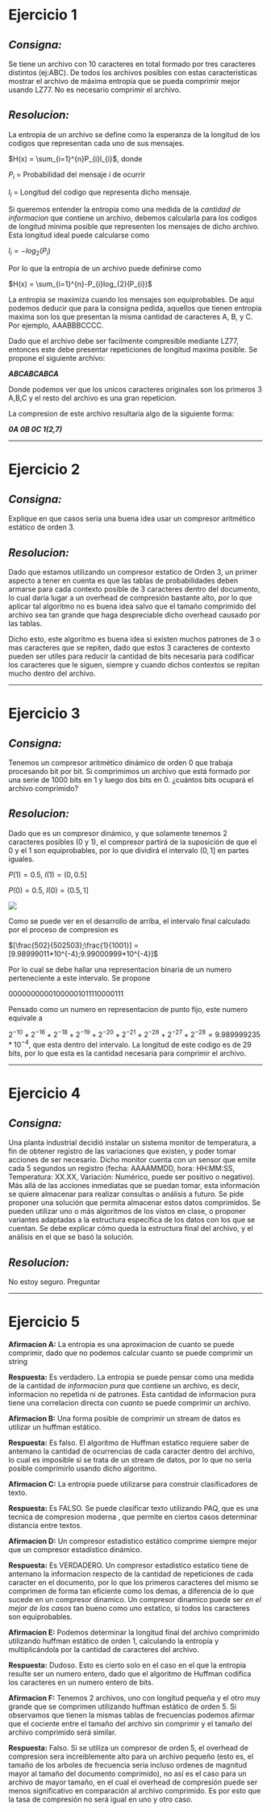 # Ejercicio 1
## _Consigna:_ 

Se tiene un archivo con 10 caracteres en total formado por tres caracteres distintos (ej:ABC). De todos los archivos posibles con estas características mostrar el archivo de máxima entropía que se pueda comprimir mejor usando LZ77. No es necesario comprimir el archivo.

## _Resolucion:_

La entropia de un archivo se define como la esperanza de la longitud de los codigos que representan cada uno de sus mensajes.

$H(x) = \sum_{i=1}^{n}P_{i}l_{i}$, donde

$P_{i}$ = Probabilidad del mensaje _i_ de ocurrir

$l_{i}$ = Longitud del codigo que representa dicho mensaje.

Si queremos entender la entropia como una medida de la _cantidad de informacion_ que contiene un archivo, debemos calcularla para los codigos de longitud minima posible que representen los mensajes de dicho archivo. Esta longitud ideal puede calcularse como 

$l_{i} = -log_{2}(P_{i})$

Por lo que la entropia de un archivo puede definirse como

$H(x) = \sum_{i=1}^{n}-P_{i}log_{2}(P_{i})$

La entropia se maximiza cuando los mensajes son equiprobables. De aqui podemos deducir que para la consigna pedida, aquellos que tienen entropia maxima son los que presentan la misma cantidad de caracteres A, B, y C. Por ejemplo, AAABBBCCCC. 

Dado que el archivo debe ser facilmente compresible mediante LZ77, entonces este debe presentar repeticiones de longitud maxima posible. Se propone el siguiente archivo:

_**ABCABCABCA**_

Donde podemos ver que los unicos caracteres originales son los primeros 3 A,B,C y el resto del archivo es una gran repeticion. 

La compresion de este archivo resultaria algo de la siguiente forma:

_**0A 0B 0C 1(2,7)**_


----------------

# Ejercicio 2

## _Consigna:_ 

Explique en que casos sería una buena idea usar un compresor aritmético estático de orden
3.

## _Resolucion:_

Dado que estamos utilizando un compresor estatico de Orden 3, un primer aspecto a tener en cuenta es que las tablas de probabilidades deben armarse para cada contexto posible de 3 caracteres dentro del documento, lo cual daría lugar a un overhead de compresión bastante alto, por lo que aplicar tal algoritmo no es buena idea salvo que el tamaño comprimido del archivo sea tan grande que haga despreciable dicho overhead causado por las tablas.

Dicho esto, este algoritmo es buena idea si existen muchos patrones de 3 o mas caracteres que se repiten, dado que estos 3 caracteres de contexto pueden ser utiles para reducir la cantidad de bits necesaria para codificar los caracteres que le siguen, siempre y cuando dichos contextos se repitan mucho dentro del archivo.

----------------

# Ejercicio 3
## _Consigna:_ 

Tenemos un compresor aritmético dinámico de orden 0 que trabaja procesando bit por bit. Si comprimimos un archivo que está formado por una serie de 1000 bits en 1 y luego dos bits en 0. ¿cuántos bits ocupará el archivo comprimido?

## _Resolucion:_

Dado que es un compresor dinámico, y que solamente tenemos 2 caracteres posibles (0 y 1), el compresor partirá de la suposición de que el 0 y el 1 son equiprobables, por lo que dividirá el intervalo $(0,1]$ en partes iguales.

$P(1) = 0.5$, $I(1) = (0,0.5]$

$P(0) = 0.5$, $I(0) = (0.5,1]$

![](Ejercicio3.jpg)

Como se puede ver en el desarrollo de arriba, el intervalo final calculado por el proceso de compresion es

$[\frac{502}{502503};\frac{1}{1001}] = [9.98999011*10^{-4};9.99000999*10^{-4}]$

Por lo cual se debe hallar una representacion binaria de un numero perteneciente a este intervalo. Se propone 

00000000001000001011110000111 

Pensado como un numero en representacion de punto fijo, este numero equivale a 

$2^{-10}+2^{-16}+2^{-18}+2^{-19}+2^{-20}+2^{-21}+2^{-26}+2^{-27}+2^{-28} = 9.989999235*10^{-4}$, que esta dentro del intervalo. La longitud de este codigo es de 29 bits, por lo que esta es la cantidad necesaria para comprimir el archivo.

----------------

# Ejercicio 4

## _Consigna:_ 

Una planta industrial decidió instalar un sistema monitor de temperatura, a fin de obtener
registro de las variaciones que existen, y poder tomar acciones de ser necesario. Dicho
monitor cuenta con un sensor que emite cada 5 segundos un registro (fecha: AAAAMMDD,
hora: HH:MM:SS, Temperatura: XX.XX, Variación: Numérico, puede ser positivo o negativo).
Más allá de las acciones inmediatas que se puedan tomar, esta información se quiere
almacenar para realizar consultas o análisis a futuro. Se pide proponer una solución que
permita almacenar estos datos comprimidos. Se pueden utilizar uno o más algoritmos de los
vistos en clase, o proponer variantes adaptadas a la estructura específica de los datos con
los que se cuentan. Se debe explicar cómo queda la estructura final del archivo, y el análisis
en el que se basó la solución.

## _Resolucion:_

No estoy seguro. Preguntar

----------------

# Ejercicio 5


**Afirmacion A:** La entropia es una aproximacion de cuanto se puede comprimir, dado que no podemos
calcular cuanto se puede comprimir un string

**Respuesta:** Es verdadero. La entropia se puede pensar como una medida de la cantidad de _informacion pura_ que contiene un archivo, es decir, informacion no repetida ni de patrones. Esta cantidad de informacion pura tiene una correlacion directa con _cuanto_ se puede comprimir un archivo.



**Afirmacion B:** Una forma posible de comprimir un stream de datos es utilizar un huffman estático.

**Respuesta:** Es falso. El algoritmo de Huffman estatico requiere saber de antemano la cantidad de ocurrencias de cada caracter dentro del archivo, lo cual es imposible si se trata de un stream de datos, por lo que no seria posible comprimirlo usando dicho algoritmo.



**Afirmacion C:** La entropia puede utilizarse para construir clasificadores de texto.

**Respuesta:** Es FALSO. Se puede clasificar texto utilizando PAQ, que es una tecnica de compresion moderna , que permite en ciertos casos determinar distancia entre textos.



**Afirmacion D:** Un compresor estadistico estático comprime siempre mejor que un compresor estadístico
dinámico.

**Respuesta:** Es VERDADERO. Un compresor estadistico estatico tiene de antemano la informacion respecto de la cantidad de repeticiones de cada caracter en el documento, por lo que los primeros caracteres del mismo se comprimen de forma tan eficiente como los demas, a diferencia de lo que sucede en un compresor dinamico. Un compresor dinamico puede ser _en el mejor de los casos_ tan bueno como uno estatico, si todos los caracteres son equiprobables. 


**Afirmacion E:** Podemos determinar la longitud final del archivo comprimido utilizando huffman estático de
orden 1, calculando la entropía y multiplicándola por la cantidad de caracteres del archivo.

**Respuesta:** Dudoso. Esto es cierto solo en el caso en el que la entropia resulte ser un numero entero, dado que el algoritmo de Huffman codifica los caracteres en un numero entero de bits.



**Afirmacion F:** Tenemos 2 archivos, uno con longitud pequeña y el otro muy grande que se comprimen
utilizando huffman estático de orden 5. Si observamos que tienen la mismas tablas de
frecuencias podemos afirmar que el cociente entre el tamaño del archivo sin comprimir y el
tamaño del archivo comprimido será similar.

**Respuesta:** Falso. Si se utiliza un compresor de orden 5, el overhead de compresion sera increiblemente alto para un archivo pequeño (esto es, el tamaño de los arboles de frecuencia seria incluso ordenes de magnitud mayor al tamaño del documento comprimido), no así es el caso para un archivo de mayor tamaño, en el cual el overhead de compresión puede ser menos significativo en comparación al archivo comprimido. Es por esto que la tasa de compresión no será igual en uno y otro caso.